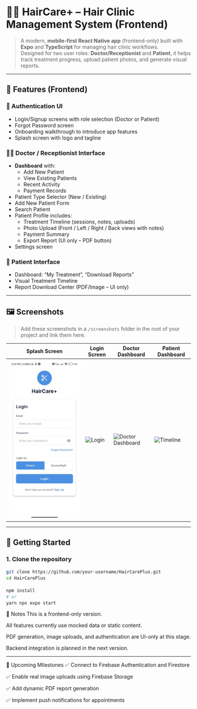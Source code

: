 # 💇‍♀️ HairCare+ – Hair Clinic Management System (Frontend)

> A modern, **mobile-first React Native app** (frontend-only) built with **Expo** and **TypeScript** for managing hair clinic workflows.  
> Designed for two user roles: **Doctor/Receptionist** and **Patient**, it helps track treatment progress, upload patient photos, and generate visual reports.

---

## 📱 Features (Frontend)

### 🔐 Authentication UI
- Login/Signup screens with role selection (Doctor or Patient)
- Forgot Password screen
- Onboarding walkthrough to introduce app features
- Splash screen with logo and tagline

### 👨‍⚕️ Doctor / Receptionist Interface
- **Dashboard** with:
  - Add New Patient
  - View Existing Patients
  - Recent Activity
  - Payment Records
- Patient Type Selector (New / Existing)
- Add New Patient Form
- Search Patient
- Patient Profile includes:
  - Treatment Timeline (sessions, notes, uploads)
  - Photo Upload (Front / Left / Right / Back views with notes)
  - Payment Summary
  - Export Report (UI only – PDF button)
- Settings screen

### 👤 Patient Interface
- Dashboard: “My Treatment”, “Download Reports”
- Visual Treatment Timeline
- Report Download Center (PDF/Image – UI only)

---

## 🖼️ Screenshots

> Add these screenshots in a `/screenshots` folder in the root of your project and link them here.

| Splash Screen | Login Screen | Doctor Dashboard | Patient Dashboard |
|---------------|---------------|------------------|------------------|
| ![Splash](./screenshots/splash.jpg) | ![Login](./screenshots/login.png) | ![Doctor Dashboard](./screenshots/doctor-dashboard.png) | ![Timeline](./screenshots/patient-dashboard.png) |

---

## 🚀 Getting Started

### 1. Clone the repository

```bash
git clone https://github.com/your-username/HairCarePlus.git
cd HairCarePlus

npm install
# or
yarn npx expo start
```

📌 Notes
This is a frontend-only version.

All features currently use mocked data or static content.

PDF generation, image uploads, and authentication are UI-only at this stage.

Backend integration is planned in the next version.

---

📅 Upcoming Milestones
✅ Connect to Firebase Authentication and Firestore

✅ Enable real image uploads using Firebase Storage

✅ Add dynamic PDF report generation

✅ Implement push notifications for appointments
